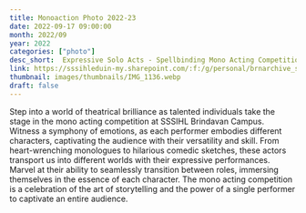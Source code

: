 ```yaml
---
title: Monoaction Photo 2022-23
date: 2022-09-17 09:00:00
month: 2022/09
year: 2022
categories: ["photo"]
desc_short:  Expressive Solo Acts - Spellbinding Mono Acting Competition at SSSIHL Brindavan Campus
link: https://sssihleduin-my.sharepoint.com/:f:/g/personal/brnarchive_sssihl_edu_in/EioK2gjaMHZLo64gCd9rNsMBVIbWOIzHha0xYgpjkXT5Qg?e=qZDChU
thumbnail: images/thumbnails/IMG_1136.webp
draft: false
---
```


Step into a world of theatrical brilliance as talented individuals take the stage in the mono acting competition at SSSIHL Brindavan Campus. Witness a symphony of emotions, as each performer embodies different characters, captivating the audience with their versatility and skill. From heart-wrenching monologues to hilarious comedic sketches, these actors transport us into different worlds with their expressive performances. Marvel at their ability to seamlessly transition between roles, immersing themselves in the essence of each character. The mono acting competition is a celebration of the art of storytelling and the power of a single performer to captivate an entire audience.
